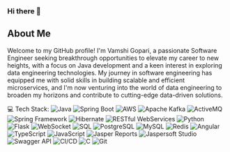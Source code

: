 ### Hi there 👋


## About Me
Welcome to my GitHub profile! I'm Vamshi Gopari, a passionate Software Engineer seeking breakthrough opportunities to elevate my career to new heights, with a focus on Java development and a keen interest in exploring data engineering technologies. My journey in software engineering has equipped me with solid skills in building scalable and efficient microservices, and I'm now venturing into the world of data engineering to broaden my horizons and contribute to cutting-edge data-driven solutions.

💻 Tech Stack:
![Java](https://img.shields.io/badge/-Java-007396?logo=java) ![Spring Boot](https://img.shields.io/badge/-Spring%20Boot-6DB33F?logo=spring-boot) ![AWS](https://img.shields.io/badge/AWS-232F3E?logo=amazon-aws) ![Apache Kafka](https://img.shields.io/badge/-Apache%20Kafka-231F20?logo=apache-kafka) ![ActiveMQ](https://img.shields.io/badge/-ActiveMQ-339933?logo=apache-activemq) ![Spring Framework](https://img.shields.io/badge/-Spring%20Framework-6DB33F?logo=spring) ![Hibernate](https://img.shields.io/badge/-Hibernate-59666C?logo=hibernate) ![RESTful WebServices](https://img.shields.io/badge/-RESTful%20WebServices-339933?logo=restful) ![Python](https://img.shields.io/badge/-Python-3776AB?logo=python) ![Flask](https://img.shields.io/badge/-Flask-000000?logo=flask) ![WebSocket](https://img.shields.io/badge/-WebSocket-000000?logo=websocket) ![SQL](https://img.shields.io/badge/-SQL-4479A1?logo=sql) ![PostgreSQL](https://img.shields.io/badge/-PostgreSQL-336791?logo=postgresql) ![MySQL](https://img.shields.io/badge/-MySQL-4479A1?logo=mysql) ![Redis](https://img.shields.io/badge/-Redis-DC382D?logo=redis) ![Angular](https://img.shields.io/badge/-Angular-DD0031?logo=angular) ![TypeScript](https://img.shields.io/badge/-TypeScript-3178C6?logo=typescript) ![JavaScript](https://img.shields.io/badge/-JavaScript-F7DF1E?logo=javascript) ![Jasper Reports](https://img.shields.io/badge/-Jasper%20Reports-AC1E2C?logo=jasper-reports) ![Jaspersoft Studio](https://img.shields.io/badge/-Jaspersoft%20Studio-AC1E2C?logo=jaspersoft-studio) ![Swagger API](https://img.shields.io/badge/-Swagger%20API-85EA2D?logo=swagger) ![CI/CD](https://img.shields.io/badge/-CI%2FCD-017BFE?logo=azure-pipelines) ![C](https://img.shields.io/badge/-C-A8B9CC?logo=c) ![Git](https://img.shields.io/badge/-Git-F05032?logo=git)



<!--
**vgopari/vgopari** is a ✨ _special_ ✨ repository because its `README.md` (this file) appears on your GitHub profile.

Here are some ideas to get you started:

- 🔭 I’m currently working on ...
- 🌱 I’m currently learning ...
- 👯 I’m looking to collaborate on ...
- 🤔 I’m looking for help with ...
- 💬 Ask me about ...
- 📫 How to reach me: ...
- 😄 Pronouns: ...
- ⚡ Fun fact: ...
-->
